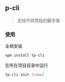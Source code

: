 ## p-cli
> 支持不同项目的脚手架

### 使用
全局安装
```bash
npm install tp-cli
```
在所在项目目录中运行
```bash
tp-cli init [name]
```
